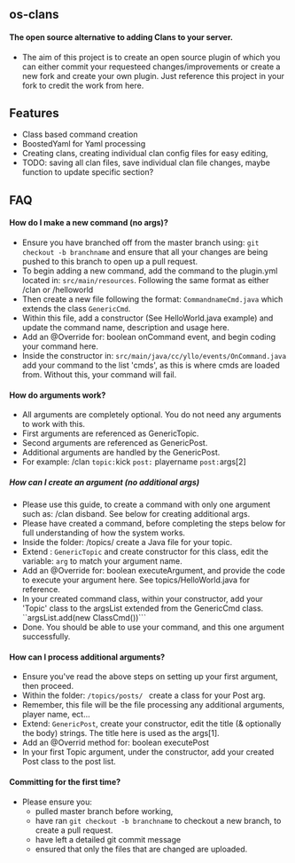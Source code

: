 ## os-clans
#### The open source alternative to adding Clans to your server.

- The aim of this project is to create an open source plugin of which you can either commit your requesteed changes/improvements or create a new fork and create your own plugin. Just reference this project in your fork to credit the work from here.

## Features
- Class based command creation
- BoostedYaml for Yaml processing
- Creating clans, creating individual clan config files for easy editing,
- TODO: saving all clan files, save individual clan file changes, maybe function to update specific section?

## FAQ
#### How do I make a new command (no args)?
 - Ensure you have branched off from the master branch using: ```git checkout -b branchname``` and ensure that all your changes are being pushed to this branch to open up a pull request.
 - To begin adding a new command, add the command to the plugin.yml located in: ```src/main/resources```. Following the same format as either /clan or /helloworld
 - Then create a new file following the format: ```CommandnameCmd.java``` which extends the class ```GenericCmd```.
 - Within this file, add a constructor (See HelloWorld.java example) and update the command name, description and usage here.
 - Add an @Override for: boolean onCommand event, and begin coding your command here.
 - Inside the constructor in: ```src/main/java/cc/yllo/events/OnCommand.java``` add your command to the list 'cmds', as this is where cmds are loaded from. Without this, your command will fail.

#### How do arguments work?
 - All arguments are completely optional. You do not need any arguments to work with this.
 - First arguments are referenced as GenericTopic.
 - Second arguments are referenced as GenericPost.
 - Additional arguments are handled by the GenericPost.
 - For example: /clan ```topic:```kick ```post:``` playername ```post:```args[2]

##### How can I create an argument (no additional args)
 - Please use this guide, to create a command with only one argument such as: /clan disband. See below for creating additional args.
 - Please have created a command, before completing the steps below for full understanding of how the system works.
 - Inside the folder: /topics/ create a Java file for your topic.
 - Extend : ```GenericTopic``` and create constructor for this class, edit the variable: ```arg``` to match your argument name.
 - Add an @Override for: boolean executeArgument, and provide the code to execute your argument here. See topics/HelloWorld.java for reference.
 - In your created command class, within your constructor, add your 'Topic' class to the argsList extended from the GenericCmd class. ``argsList.add(new ClassCmd())```
 - Done. You should be able to use your command, and this one argument successfully.

#### How can I process additional arguments?
 - Ensure you've read the above steps on setting up your first argument, then proceed.
 - Within the folder: ```/topics/posts/ ``` create a class for your Post arg.
 - Remember, this file will be the file processing any additional arguments, player name, ect...
 - Extend: ```GenericPost```, create your constructor, edit the title (& optionally the body) strings. The title here is used as the args[1].
 - Add an @Overrid method for: boolean executePost
 - In your first Topic argument, under the constructor, add your created Post class to the post list.

#### Committing for the first time?
 - Please ensure you: 
    - pulled master branch before working,
    - have ran ```git checkout -b branchname``` to checkout a new branch, to create a pull request.
    - have left a detailed git commit message
    - ensured that only the files that are changed are uploaded.